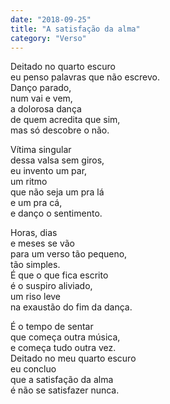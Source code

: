 ```yaml
---
date: "2018-09-25"
title: "A satisfação da alma"
category: "Verso"
---
```


Deitado no quarto escuro\
eu penso palavras que não escrevo.\
Danço parado,\
num vai e vem,\
a dolorosa dança\
de quem acredita que sim,\
mas só descobre o não.

Vítima singular\
dessa valsa sem giros,\
eu invento um par,\
um ritmo\
que não seja um pra lá\
e um pra cá,\
e danço o sentimento.

Horas, dias\
e meses se vão\
para um verso tão pequeno,\
tão simples.\
É que o que fica escrito\
é o suspiro aliviado,\
um riso leve\
na exaustão do fim da dança.

É o tempo de sentar\
que começa outra música,\
e começa tudo outra vez.\
Deitado no meu quarto escuro\
eu concluo\
que a satisfação da alma\
é não se satisfazer nunca.
